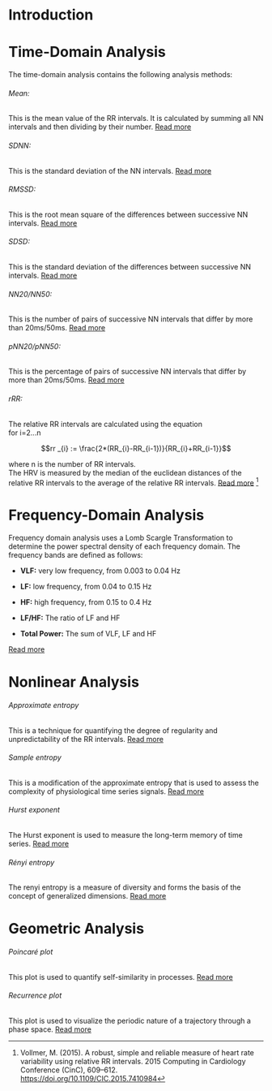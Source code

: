 # Introduction

# Time-Domain Analysis

The time-domain analysis contains the following analysis methods:

###### Mean:
This is the mean value of the RR intervals. It is calculated by summing all NN intervals and then dividing by their number. [Read more](https://en.wikipedia.org/wiki/Mean#Arithmetic_mean_(AM))

###### SDNN:
This is the standard deviation of the NN intervals. [Read more](https://en.wikipedia.org/wiki/Heart_rate_variability#Time-domain_methods[36])


###### RMSSD:
This is the root mean square of the differences between successive NN intervals. [Read more](https://en.wikipedia.org/wiki/Heart_rate_variability#Time-domain_methods[36])


###### SDSD:
This is the standard deviation of the differences between successive NN intervals. [Read more](https://en.wikipedia.org/wiki/Heart_rate_variability#Time-domain_methods[36])


###### NN20/NN50:
This is the number of pairs of successive NN intervals that differ by more than 20ms/50ms. [Read more](https://en.wikipedia.org/wiki/Heart_rate_variability#Time-domain_methods[36])


###### pNN20/pNN50:
This is the percentage of pairs of successive NN intervals that differ by more than 20ms/50ms. [Read more](https://en.wikipedia.org/wiki/Heart_rate_variability#Time-domain_methods[36])


###### rRR:
The relative RR intervals are calculated using the equation\
for i=2...n
```math
rr _{i} := \frac{2*(RR_{i}-RR_{i-1})}{RR_{i}+RR_{i-1}}
```
where n is the number of RR intervals.\
The HRV is measured by the median of the euclidean distances of the relative RR intervals to the average of the relative RR intervals. [Read more](https://marcusvollmer.github.io/HRV/files/paper_method.pdf) [^1]

[^1]: Vollmer, M. (2015). A robust, simple and reliable measure of heart rate variability using relative RR intervals. 2015 Computing in Cardiology Conference (CinC), 609–612. https://doi.org/10.1109/CIC.2015.7410984

# Frequency-Domain Analysis

Frequency domain analysis uses a Lomb Scargle Transformation to determine the power spectral density of each frequency domain. The frequency bands are defined as follows:

- **VLF:** very low frequency, from 0.003 to 0.04 Hz

- **LF:** low frequency, from 0.04 to 0.15 Hz

- **HF:** high frequency, from 0.15 to 0.4 Hz

- **LF/HF:** The ratio of LF and HF

- **Total Power:** The sum of VLF, LF and HF

[Read more](https://en.wikipedia.org/wiki/Heart_rate_variability#Frequency-domain_methods[36])

# Nonlinear Analysis

###### Approximate entropy

This is a technique for quantifying the degree of regularity and unpredictability of the RR intervals. [Read more](https://en.wikipedia.org/wiki/Approximate_entropy)

###### Sample entropy
This is a modification of the approximate entropy that is used to assess the complexity of physiological time series signals. [Read more](https://en.wikipedia.org/wiki/Sample_entropy)

###### Hurst exponent
The Hurst exponent is used to measure the long-term memory of time series. [Read more](https://en.wikipedia.org/wiki/Hurst_exponent)

###### Rényi entropy
The renyi entropy is a measure of diversity and forms the basis of the concept of generalized dimensions. [Read more](https://en.wikipedia.org/wiki/R%C3%A9nyi_entropy)

# Geometric Analysis

###### Poincaré plot
This plot is used to quantify self-similarity in processes. [Read more](https://en.wikipedia.org/wiki/Poincar%C3%A9_plot)

###### Recurrence plot
This plot is used to visualize the periodic nature of a trajectory through a phase space. [Read more](https://en.wikipedia.org/wiki/Recurrence_plot)
